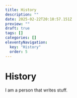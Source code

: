 ```yaml
---
title: History
description: ""
date: 2025-02-22T20:10:57.151Z
preview: ""
draft: true
tags: []
categories: []
eleventyNavigation:
  key: "History"
  order: 5
---
```

# History

I am a person that writes stuff.